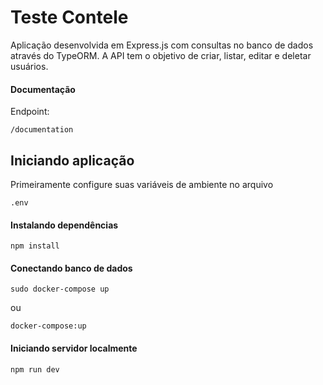 <h1> Teste Contele </h1>

<p> Aplicação desenvolvida em Express.js com consultas no banco de dados através do TypeORM. A API tem o objetivo de criar, listar, editar e deletar usuários. </p>

<h4> Documentação </h4>
<p> Endpoint: </p>

```
/documentation
```

<h2> Iniciando aplicação </h2>

<p> Primeiramente configure suas variáveis de ambiente no arquivo </p> 

``` .env ``` 

<h4> Instalando dependências </h4>

```
npm install
```

<h4> Conectando banco de dados </h4>

```
sudo docker-compose up
```

<p> ou </p>

```
docker-compose:up
```

<h4> Iniciando servidor localmente </h4>

```
npm run dev
```
